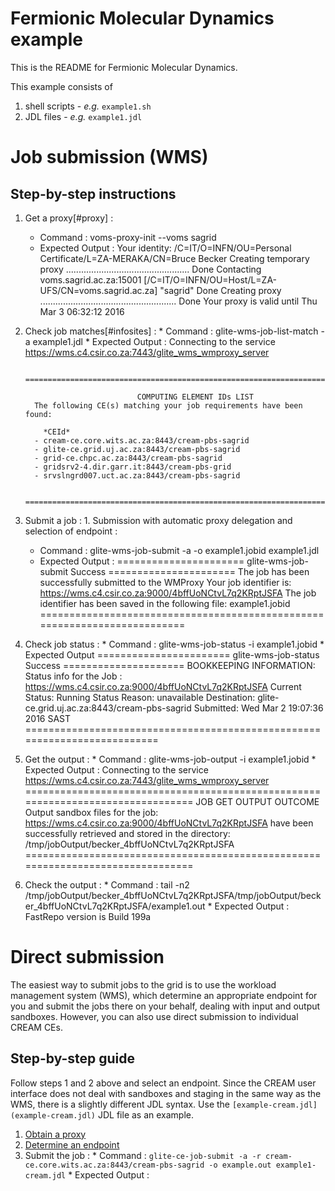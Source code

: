 # Fermionic Molecular Dynamics example

This is the README for Fermionic Molecular Dynamics.

This example consists of

  1. shell scripts - _e.g._ `example1.sh`
  2. JDL files - _e.g._ `example1.jdl`

# Job submission (WMS)

## Step-by-step instructions

  1. Get a proxy[#proxy] :
     * Command :
           voms-proxy-init --voms sagrid
     * Expected Output :
            Your identity: /C=IT/O=INFN/OU=Personal Certificate/L=ZA-MERAKA/CN=Bruce Becker
            Creating temporary proxy .................................................
            Done
            Contacting  voms.sagrid.ac.za:15001 [/C=IT/O=INFN/OU=Host/L=ZA-UFS/CN=voms.sagrid.ac.za] "sagrid" Done
            Creating proxy ......................................................
            Done
            Your proxy is valid until Thu Mar  3 06:32:12 2016

  1. Check job matches[#infosites] :
    * Command :
          glite-wms-job-list-match -a example1.jdl
    * Expected Output :
           Connecting to the service https://wms.c4.csir.co.za:7443/glite_wms_wmproxy_server

           ==========================================================================

		                          COMPUTING ELEMENT IDs LIST
           The following CE(s) matching your job requirements have been found:

	         *CEId*
           - cream-ce.core.wits.ac.za:8443/cream-pbs-sagrid
           - glite-ce.grid.uj.ac.za:8443/cream-pbs-sagrid
           - grid-ce.chpc.ac.za:8443/cream-pbs-sagrid
           - gridsrv2-4.dir.garr.it:8443/cream-pbs-grid
           - srvslngrd007.uct.ac.za:8443/cream-pbs-sagrid

           ==========================================================================
  1. Submit a job :
    1. Submission with automatic proxy delegation and selection of endpoint :
      * Command :
              glite-wms-job-submit -a -o example1.jobid example1.jdl
      * Expected Output :
              ====================== glite-wms-job-submit Success ======================
              The job has been successfully submitted to the WMProxy
              Your job identifier is:
              https://wms.c4.csir.co.za:9000/4bffUoNCtvL7q2KRptJSFA
              The job identifier has been saved in the following file:
              example1.jobid
              ==========================================================================
  1. Check job status :
    * Command :
            glite-wms-job-status -i example1.jobid
    * Expected Output
            ======================= glite-wms-job-status Success =====================
            BOOKKEEPING INFORMATION:
            Status info for the Job : https://wms.c4.csir.co.za:9000/4bffUoNCtvL7q2KRptJSFA
            Current Status:     Running
            Status Reason:      unavailable
            Destination:        glite-ce.grid.uj.ac.za:8443/cream-pbs-sagrid
            Submitted:          Wed Mar  2 19:07:36 2016 SAST
            ==========================================================================
  1. Get the output :
    * Command :
            glite-wms-job-output -i example1.jobid
    * Expected Output :
            Connecting to the service https://wms.c4.csir.co.za:7443/glite_wms_wmproxy_server
            ================================================================================
            			JOB GET OUTPUT OUTCOME
            Output sandbox files for the job:
            https://wms.c4.csir.co.za:9000/4bffUoNCtvL7q2KRptJSFA
            have been successfully retrieved and stored in the directory:
            /tmp/jobOutput/becker_4bffUoNCtvL7q2KRptJSFA
            ================================================================================
  1. Check the output :
    * Command :
            tail -n2  /tmp/jobOutput/becker_4bffUoNCtvL7q2KRptJSFA/tmp/jobOutput/becker_4bffUoNCtvL7q2KRptJSFA/example1.out
    * Expected Output :
            FastRepo version is
            Build 199a

# Direct submission

The easiest way to submit jobs to the grid is to use the workload management system (WMS), which determine an appropriate endpoint for you  and submit the jobs there on your behalf, dealing with input and output sandboxes. However, you can also use direct submission to individual CREAM CEs.

## Step-by-step guide

Follow steps 1 and 2 above and select an endpoint. Since the CREAM user interface does not deal with sandboxes and staging in the same way as the WMS, there is a slightly different JDL syntax. Use the `[example-cream.jdl](example-cream.jdl)` JDL file as an example.

  1. [Obtain a proxy](#proxy)
  2. [Determine an endpoint](#infosites)
  3. Submit the job :
    * Command :
      `glite-ce-job-submit -a -r cream-ce.core.wits.ac.za:8443/cream-pbs-sagrid -o example.out example1-cream.jdl`
    * Expected Output :
      
